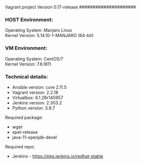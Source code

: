 Vagrant project
Version 0.17-release
#####################
### HOST Environment:
  Operating System: Manjaro Linux <br>
  Kernel Version: 5.14.10-1-MANJARO (64-bit)
### VM Environment:
  Operating System: CentOS/7 <br>
  Kernel Version: 7.6.1811
### Technical details:

* Ansible version: core 2.11.5 
* Vagrant version: 2.2.18
* Virtualbox: 6.1.26r145957
* Jenkins version: 2.303.2
* Python version: 3.9.7

Required package:
* wget
* epel-release
* java-11-openjdk-devel

Required repo:
* Jenkins - https://pkg.jenkins.io/redhat-stable
